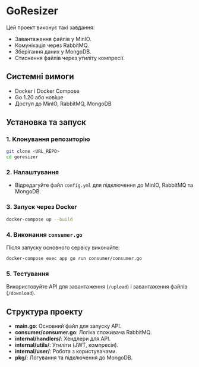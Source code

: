
# GoResizer

Цей проект виконує такі завдання:
- Завантаження файлів у MinIO.
- Комунікація через RabbitMQ.
- Зберігання даних у MongoDB.
- Стиснення файлів через утиліту компресії.

## Системні вимоги

- Docker і Docker Compose
- Go 1.20 або новіше
- Доступ до MinIO, RabbitMQ, MongoDB

## Установка та запуск

### 1. Клонування репозиторію

```bash
git clone <URL_REPO>
cd goresizer
```

### 2. Налаштування

- Відредагуйте файл `config.yml` для підключення до MinIO, RabbitMQ та MongoDB.

### 3. Запуск через Docker

```bash
docker-compose up --build
```

### 4. Виконання `consumer.go`

Після запуску основного сервісу виконайте:

```bash
docker-compose exec app go run consumer/consumer.go
```

### 5. Тестування

Використовуйте API для завантаження (`/upload`) і завантаження файлів (`/download`).

## Структура проекту

- **main.go**: Основний файл для запуску API.
- **consumer/consumer.go**: Логіка споживача RabbitMQ.
- **internal/handlers/**: Хендлери для API.
- **internal/utils/**: Утиліти (JWT, компресія).
- **internal/user/**: Робота з користувачами.
- **pkg/**: Логування та підключення до MongoDB.
